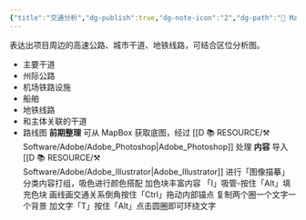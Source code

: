```yaml
---
{"title":"交通分析","dg-publish":true,"dg-note-icon":"2","dg-path":"🌳 Major/Chart/01 前期分析/交通分析.md","permalink":"/🌳 Major/Chart/01 前期分析/交通分析/","dgPassFrontmatter":true,"noteIcon":"2","created":"2024-07-04T13:45:17.000+08:00","updated":"2024-11-01T21:27:25.847+08:00"}
---
```


表达出项目周边的高速公路、城市干道、地铁线路，可结合区位分析图。
-   主要干道
-   州际公路
-   机场铁路设施
-   船舶
-   地铁线路
-   和主体关联的干道
-   路线图
**前期整理**
可从 MapBox 获取底图，经过 [[D 📚 RESOURCE/⚒️ Software/Adobe/Adobe_Photoshop\|Adobe_Photoshop]] 处理
**内容**
导入 [[D 📚 RESOURCE/⚒️ Software/Adobe/Adobe_Illustrator\|Adobe_Illustrator]] 进行「图像描摹」 
分类内容打组，吸色进行颜色搭配
加色块丰富内容 「I」吸管-按住「Alt」填充色块
画线画交通关系倒角按住「Ctrl」拖动内部锚点
复制两个圈一个文字一个背景
加文字「T」按住「Alt」点击圆圈即可环绕文字